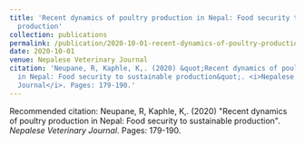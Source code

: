 ```yaml
---
title: 'Recent dynamics of poultry production in Nepal: Food security to sustainable
  production'
collection: publications
permalink: /publication/2020-10-01-recent-dynamics-of-poultry-production-in-nepal-food-security-to-sustainable-production
date: 2020-10-01
venue: Nepalese Veterinary Journal
citation: 'Neupane, R, Kaphle, K,. (2020) &quot;Recent dynamics of poultry production
  in Nepal: Food security to sustainable production&quot;. <i>Nepalese Veterinary
  Journal</i>. Pages: 179-190.'
---
```

Recommended citation: Neupane, R, Kaphle, K,. (2020) "Recent dynamics of poultry production in Nepal: Food security to sustainable production". <i>Nepalese Veterinary Journal</i>. Pages: 179-190.
